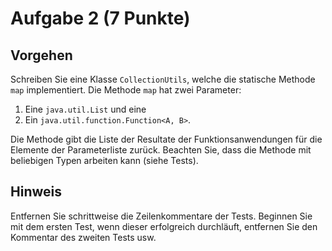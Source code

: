 # Aufgabe 2 (7 Punkte)

## Vorgehen
Schreiben Sie eine Klasse `CollectionUtils`, welche die statische Methode `map` implementiert. Die Methode `map` hat zwei Parameter:

1. Eine `java.util.List` und eine
2. Ein `java.util.function.Function<A, B>`.
   
Die Methode gibt die Liste der Resultate der Funktionsanwendungen für die Elemente der Parameterliste zurück. Beachten Sie, dass die Methode mit beliebigen Typen arbeiten kann (siehe Tests).


## Hinweis
Entfernen Sie schrittweise die Zeilenkommentare der Tests. Beginnen Sie mit dem ersten Test, wenn dieser erfolgreich durchläuft, entfernen Sie den Kommentar des zweiten Tests usw. 